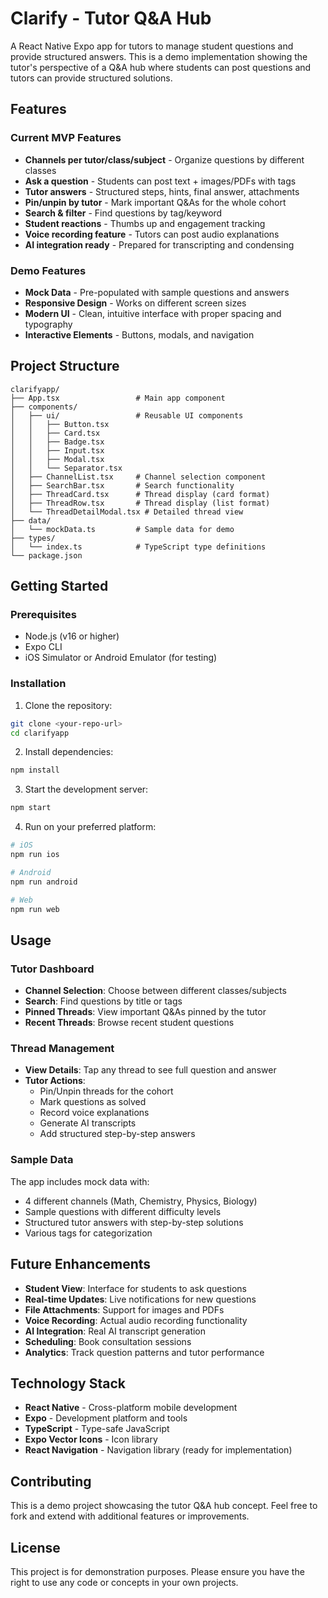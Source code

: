 # Clarify - Tutor Q&A Hub

A React Native Expo app for tutors to manage student questions and provide structured answers. This is a demo implementation showing the tutor's perspective of a Q&A hub where students can post questions and tutors can provide structured solutions.

## Features

### Current MVP Features
- **Channels per tutor/class/subject** - Organize questions by different classes
- **Ask a question** - Students can post text + images/PDFs with tags
- **Tutor answers** - Structured steps, hints, final answer, attachments
- **Pin/unpin by tutor** - Mark important Q&As for the whole cohort
- **Search & filter** - Find questions by tag/keyword
- **Student reactions** - Thumbs up and engagement tracking
- **Voice recording feature** - Tutors can post audio explanations
- **AI integration ready** - Prepared for transcripting and condensing

### Demo Features
- **Mock Data** - Pre-populated with sample questions and answers
- **Responsive Design** - Works on different screen sizes
- **Modern UI** - Clean, intuitive interface with proper spacing and typography
- **Interactive Elements** - Buttons, modals, and navigation

## Project Structure

```
clarifyapp/
├── App.tsx                 # Main app component
├── components/
│   ├── ui/                 # Reusable UI components
│   │   ├── Button.tsx
│   │   ├── Card.tsx
│   │   ├── Badge.tsx
│   │   ├── Input.tsx
│   │   ├── Modal.tsx
│   │   └── Separator.tsx
│   ├── ChannelList.tsx     # Channel selection component
│   ├── SearchBar.tsx       # Search functionality
│   ├── ThreadCard.tsx      # Thread display (card format)
│   ├── ThreadRow.tsx       # Thread display (list format)
│   └── ThreadDetailModal.tsx # Detailed thread view
├── data/
│   └── mockData.ts         # Sample data for demo
├── types/
│   └── index.ts            # TypeScript type definitions
└── package.json
```

## Getting Started

### Prerequisites
- Node.js (v16 or higher)
- Expo CLI
- iOS Simulator or Android Emulator (for testing)

### Installation

1. Clone the repository:
```bash
git clone <your-repo-url>
cd clarifyapp
```

2. Install dependencies:
```bash
npm install
```

3. Start the development server:
```bash
npm start
```

4. Run on your preferred platform:
```bash
# iOS
npm run ios

# Android
npm run android

# Web
npm run web
```

## Usage

### Tutor Dashboard
- **Channel Selection**: Choose between different classes/subjects
- **Search**: Find questions by title or tags
- **Pinned Threads**: View important Q&As pinned by the tutor
- **Recent Threads**: Browse recent student questions

### Thread Management
- **View Details**: Tap any thread to see full question and answer
- **Tutor Actions**:
  - Pin/Unpin threads for the cohort
  - Mark questions as solved
  - Record voice explanations
  - Generate AI transcripts
  - Add structured step-by-step answers

### Sample Data
The app includes mock data with:
- 4 different channels (Math, Chemistry, Physics, Biology)
- Sample questions with different difficulty levels
- Structured tutor answers with step-by-step solutions
- Various tags for categorization

## Future Enhancements

- **Student View**: Interface for students to ask questions
- **Real-time Updates**: Live notifications for new questions
- **File Attachments**: Support for images and PDFs
- **Voice Recording**: Actual audio recording functionality
- **AI Integration**: Real AI transcript generation
- **Scheduling**: Book consultation sessions
- **Analytics**: Track question patterns and tutor performance

## Technology Stack

- **React Native** - Cross-platform mobile development
- **Expo** - Development platform and tools
- **TypeScript** - Type-safe JavaScript
- **Expo Vector Icons** - Icon library
- **React Navigation** - Navigation library (ready for implementation)

## Contributing

This is a demo project showcasing the tutor Q&A hub concept. Feel free to fork and extend with additional features or improvements.

## License

This project is for demonstration purposes. Please ensure you have the right to use any code or concepts in your own projects.
